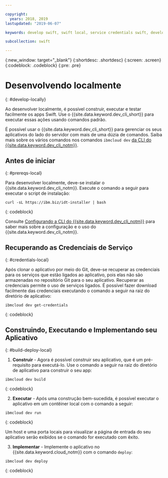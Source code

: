```yaml
---

copyright:
  years: 2018, 2019
lastupdated: "2019-06-07"

keywords: develop swift, swift local, service credentials swift, developer tools swift, swift cli, ibmcloud build swift, ibmcloud swift

subcollection: swift

---
```


{:new_window: target="_blank"}
{:shortdesc: .shortdesc}
{:screen: .screen}
{:codeblock: .codeblock}
{:pre: .pre}

# Desenvolvendo localmente
{: #develop-locally}

Ao desenvolver localmente, é possível construir, executar e testar facilmente os apps Swift. Use o {{site.data.keyword.dev_cli_short}} para executar essas ações usando comandos padrão. 

É possível usar o {{site.data.keyword.dev_cli_short}} para gerenciar os seus aplicativos do lado do servidor com mais de uma dúzia de comandos. Saiba mais sobre os vários comandos nos comandos `ibmcloud dev` [da CLI do {{site.data.keyword.dev_cli_notm}}](/docs/cli/idt?topic=cloud-cli-idt-cli).

## Antes de iniciar
{: #prereqs-local}

Para desenvolver localmente, deve-se instalar o {{site.data.keyword.dev_cli_notm}}. Execute o comando a seguir para executar o script de instalação:
```
curl -sL https://ibm.biz/idt-installer | bash
```
{: codeblock}

Consulte [Configurando a CLI do {{site.data.keyword.dev_cli_notm}}](/docs/cli?topic=cloud-cli-getting-started) para saber mais sobre a configuração e o uso do {{site.data.keyword.dev_cli_notm}}.

## Recuperando as Credenciais de Serviço
{: #credentials-local}

Após clonar o aplicativo por meio do Git, deve-se recuperar as credenciais para os serviços que estão ligados ao aplicativo, pois elas não são armazenadas no repositório Git para o seu aplicativo. Recuperar as credenciais permite o uso de serviços ligados. É possível fazer download facilmente das credenciais executando o comando a seguir na raiz do diretório de aplicativo:
```
ibmcloud dev get-credentials
```
{: codeblock}

## Construindo, Executando e Implementando seu Aplicativo
{: #build-deploy-local}

1. **Construir** - Agora é possível construir seu aplicativo, que é um pré-requisito para executá-lo.
  Use o comando a seguir na raiz do diretório de aplicativo para construir o seu app:
  ```
  ibmcloud dev build
  ```
  {: codeblock}

2. **Executar** - Após uma construção bem-sucedida, é possível executar o aplicativo em um contêiner local com o comando a seguir:
  ```
  ibmcloud dev run
  ```
  {: codeblock}

  Um host e uma porta locais para visualizar a página de entrada do seu aplicativo serão exibidos se o comando for executado com êxito.

3. **Implementar** - Implemente o aplicativo no {{site.data.keyword.cloud_notm}} com o comando `deploy`:
  ```
  ibmcloud dev deploy
  ```
  {: codeblock}
